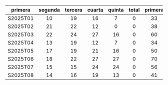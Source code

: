 |  primera  |  segunda  |  tercera  |  cuarta  |  quinta  |  total  |  primera  |
|:---------:|:---------:|:---------:|:--------:|:--------:|:-------:|:---------:|
| S2025T01  |    10     |    19     |    16    |    7     |    0    |    33     |
| S2025T02  |    21     |    22     |    12    |    0     |    0    |    38     |
| S2025T03  |    22     |    24     |    27    |    16    |    0    |    60     |
| S2025T04  |    13     |    19     |    12    |    7     |    0    |    34     |
| S2025T05  |    17     |    19     |    21    |    16    |    0    |    50     |
| S2025T06  |    18     |    22     |    27    |    27    |    0    |    70     |
| S2025T07  |    15     |    15     |    24    |    24    |    0    |    56     |
| S2025T08  |    14     |    16     |    19    |    13    |    0    |    41     |